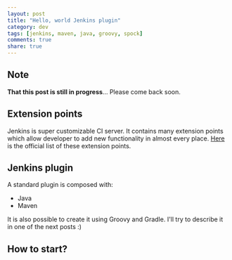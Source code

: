 ```yaml
---
layout: post
title: "Hello, world Jenkins plugin"
category: dev
tags: [jenkins, maven, java, groovy, spock]
comments: true
share: true
---
```


## Note

**That this post is still in progress**... Please come back soon.

## Extension points

Jenkins is super customizable CI server. It contains many extension points which allow developer to add new functionality in almost every place. [Here](https://wiki.jenkins-ci.org/display/JENKINS/Extension+points) is the official list of these extension points.

## Jenkins plugin

A standard plugin is composed with:
- Java
- Maven

It is also possible to create it using Groovy and Gradle. I'll try to describe it in one of the next posts :)

## How to start?
